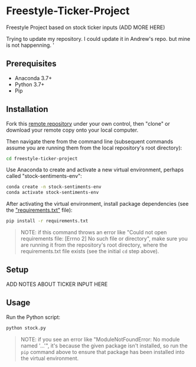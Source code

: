 # Freestyle-Ticker-Project

Freestyle Project based on stock ticker inputs (ADD MORE HERE)

Trying to update my repository. I could update it in Andrew's repo. but mine is not happenning. '


## Prerequisites

  + Anaconda 3.7+
  + Python 3.7+
  + Pip

## Installation

Fork this [remote repository](https://github.com/AndrewCooley1/Freestyle-Ticker-Project) under your own control, then "clone" or download your remote copy onto your local computer.

Then navigate there from the command line (subsequent commands assume you are running them from the local repository's root directory):

```sh
cd freestyle-ticker-project
```

Use Anaconda to create and activate a new virtual environment, perhaps called "stock-sentiments-env":

```sh
conda create -n stock-sentiments-env 
conda activate stock-sentiments-env 
```

After activating the virtual environment, install package dependencies (see the ["requirements.txt"](/requirements.txt) file):

```sh
pip install -r requirements.txt
```

> NOTE: if this command throws an error like "Could not open requirements file: [Errno 2] No such file or directory", make sure you are running it from the repository's root directory, where the requirements.txt file exists (see the initial `cd` step above).

## Setup

ADD NOTES ABOUT TICKER INPUT HERE

## Usage

Run the Python script:

```py
python stock.py

```

> NOTE: if you see an error like "ModuleNotFoundError: No module named '...'", it's because the given package isn't installed, so run the `pip` command above to ensure that package has been installed into the virtual environment.
